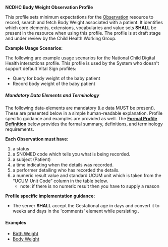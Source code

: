 **NCDHC Body Weight Observation Profile**

This profile sets minimum expectations for the [Observation] resource to record, search and fetch Body Weight associated with a patient. It identifies which core elements, extensions, vocabularies and value sets **SHALL** be present in the resource when using this profile. The profile is at draft stage and under review by the Child Health Working Group. 

**Example Usage Scenarios:**

The following are example usage scenarios for the National Child Digital Health interactions
profile. This profile is used by the System who doesn't support default Vital Sign profiles:

-   Query for body weight of the baby patient
-   Record body weight of the baby patient

##### Mandatory Data Elements and Terminology


The following data-elements are mandatory (i.e data MUST be present). These are presented below in a simple human-readable explanation.  Profile specific guidance and examples are provided as well.  The [**Formal Profile Definition**](#profile) below provides the  formal summary, definitions, and  terminology requirements.  

**Each Observation must have:**

1.  a status  
1.  a SNOMED code which tells you what is being recorded.
1.  a subject (Patient)
1.  a time indicating when the details was recorded.
1.	a performer detailing who has recorded the details.
1.  a numeric result value and standard UCUM unit which is taken from the “UCUM Unit Code” column in the table below.
    -   note: if there is no numeric result then you have to supply a reason

**Profile specific implementation guidance:**

* The server **SHALL** accept the Gestational age in days and convert it to weeks and days in the 'comments' element while persisting .



#### Examples

- [Birth Weight](ncdhc-observation-birthweight-example.html)
- [Body Weight](ncdhc-observation-bodyweight-example.html)

[Observation]: http://hl7.org/fhir/observation.html
[extensible]: http://hl7.org/fhir/terminologies.html#extensible
[General Guidance Section]: definitions.html
